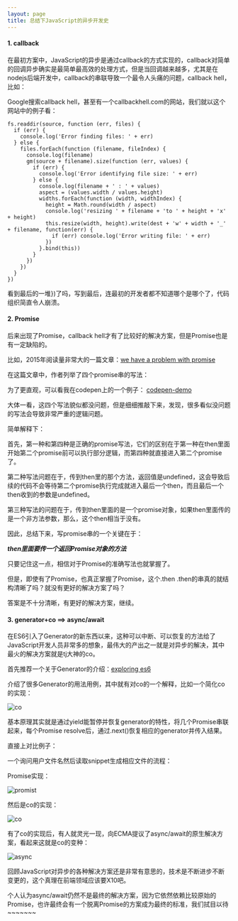 ```yaml
---
layout: page
title: 总结下JavaScript的异步开发史
---
```


#### 1. callback

在最初方案中，JavaScript的异步是通过callback的方式实现的，callback对简单的回调异步确实是最简单最高效的处理方式，但是当回调越来越多，尤其是在nodejs后端开发中，callback的串联导致一个最令人头痛的问题，callback hell，比如：

Google搜索callback hell，甚至有一个callbackhell.com的网站，我们就以这个网站中的例子看：

    fs.readdir(source, function (err, files) {
      if (err) {
        console.log('Error finding files: ' + err)
      } else {
        files.forEach(function (filename, fileIndex) {
          console.log(filename)
          gm(source + filename).size(function (err, values) {
            if (err) {
              console.log('Error identifying file size: ' + err)
            } else {
              console.log(filename + ' : ' + values)
              aspect = (values.width / values.height)
              widths.forEach(function (width, widthIndex) {
                height = Math.round(width / aspect)
                console.log('resizing ' + filename + 'to ' + height + 'x' + height)
                this.resize(width, height).write(dest + 'w' + width + '_' + filename, function(err) {
                  if (err) console.log('Error writing file: ' + err)
                })
              }.bind(this))
            }
          })
        })
      }
    })

看到最后的一堆})了吗，写到最后，连最初的开发者都不知道哪个是哪个了，代码组织简直令人崩溃。


#### 2. Promise


后来出现了Promise，callback hell才有了比较好的解决方案，但是Promise也是有一定缺陷的。

比如，2015年阅读量非常大的一篇文章：[we have a problem with promise](https://pouchdb.com/2015/05/18/we-have-a-problem-with-promises.html)

在这篇文章中，作者列举了四个promise串的写法：

为了更直观，可以看我在codepen上的一个例子：
[codepen-demo](http://codepen.io/chaotyler/pen/ObEewy)

大体一看，这四个写法貌似都没问题，但是细细推敲下来，发现，很多看似没问题的写法会导致非常严重的逻辑问题。

简单解释下：

首先，第一种和第四种是正确的promise写法，它们的区别在于第一种在then里面开始第二个promise前可以执行部分逻辑，而第四种就直接进入第二个promise了。

第二种写法问题在于，传到then里的那个方法，返回值是undefined，这会导致后续的代码不会等待第二个promise执行完成就进入最后一个then，而且最后一个then收到的参数是undefined。

第三种写法的问题在于，传到then里面的是一个promise对象，如果then里面传的是一个非方法参数，那么，这个then相当于没有。

因此，总结下来，写promise串的一个关键在于：

___then里面要传一个返回Promise对象的方法___

只要记住这一点，相信对于Promise的准确写法也就掌握了。

但是，即使有了Promise，也真正掌握了Promise，这个.then .then的串真的就结构清晰了吗？就没有更好的解决方案了吗？

答案是不十分清晰，有更好的解决方案，继续。

#### 3. generator+co ==> async/await

在ES6引入了Generator的新东西以来，这种可以中断、可以恢复的方法给了JavaScript开发人员非常多的想象，最伟大的产出之一就是对异步的解决，其中最火的解决方案就是tj大神的co。

首先推荐一个关于Generator的介绍：[exploring es6](exploringjs.com/es6/ch_generators.html)

介绍了很多Generator的用法用例，其中就有对co的一个解释，比如一个简化co的实现：

![co](https://img.alicdn.com/tfs/TB1cm23OFXXXXc3XXXXXXXXXXXX-834-526.png)

基本原理其实就是通过yield能暂停并恢复generator的特性，将几个Promise串联起来，每个Promise resolve后，通过.next()恢复相应的generator并传入结果。

直接上对比例子：

一个询问用户文件名然后读取snippet生成相应文件的流程：

Promise实现：

![promist](https://img.alicdn.com/tfs/TB1rOLjOFXXXXbwaFXXXXXXXXXX-656-493.png)

然后是co的实现：

![co](https:////img.alicdn.com/tfs/TB1uOr2OFXXXXcuXXXXXXXXXXXX-630-513.png)

有了co的实现后，有人就灵光一现，向ECMA提议了async/await的原生解决方案，看起来这就是co的变种：

![async](https://img.alicdn.com/tfs/TB1lU_yOFXXXXaCaXXXXXXXXXXX-766-302.png)


回顾JavaScript对异步的各种解决方案还是非常有意思的，技术是不断进步不断变更的，这个真理在前端领域应该要X10吧。

个人认为async/await仍然不是最终的解决方案，因为它依然依赖比较原始的Promise，也许最终会有一个脱离Promise的方案成为最终的标准，我们拭目以待~~~~~~~
